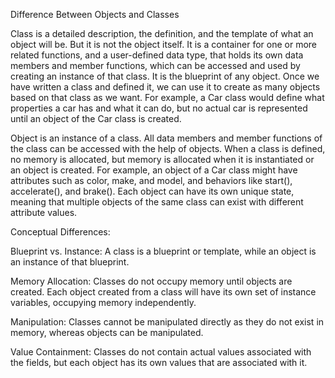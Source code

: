 Difference Between Objects and Classes

Class is a detailed description, the definition, and the template of what an object will be. But it is not the object itself. It is a container for one or more related functions, and a user-defined data type, that holds its own data members and member functions, which can be accessed and used by creating an instance of that class. It is the blueprint of any object. Once we have written a class and defined it, we can use it to create as many objects based on that class as we want. For example, a Car class would define what properties a car has and what it can do, but no actual car is represented until an object of the Car class is created.

Object is an instance of a class. All data members and member functions of the class can be accessed with the help of objects. When a class is defined, no memory is allocated, but memory is allocated when it is instantiated or an object is created. For example, an object of a Car class might have attributes such as color, make, and model, and behaviors like start(), accelerate(), and brake(). Each object can have its own unique state, meaning that multiple objects of the same class can exist with different attribute values.

Conceptual Differences:

Blueprint vs. Instance: A class is a blueprint or template, while an object is an instance of that blueprint.

Memory Allocation: Classes do not occupy memory until objects are created. Each object created from a class will have its own set of instance variables, occupying memory independently.

Manipulation: Classes cannot be manipulated directly as they do not exist in memory, whereas objects can be manipulated.

Value Containment: Classes do not contain actual values associated with the fields, but each object has its own values that are associated with it.
